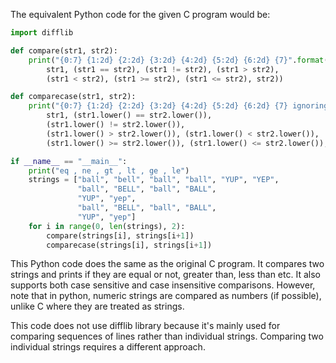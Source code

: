 The equivalent Python code for the given C program would be:

```python
import difflib

def compare(str1, str2):
    print("{0:7} {1:2d} {2:2d} {3:2d} {4:2d} {5:2d} {6:2d} {7}".format(
        str1, (str1 == str2), (str1 != str2), (str1 > str2),
        (str1 < str2), (str1 >= str2), (str1 <= str2), str2))

def comparecase(str1, str2):
    print("{0:7} {1:2d} {2:2d} {3:2d} {4:2d} {5:2d} {6:2d} {7} ignoring case".format(
        str1, (str1.lower() == str2.lower()), 
        (str1.lower() != str2.lower()),
        (str1.lower() > str2.lower()), (str1.lower() < str2.lower()),
        (str1.lower() >= str2.lower()), (str1.lower() <= str2.lower()), str2))

if __name__ == "__main__":
    print("eq , ne , gt , lt , ge , le")
    strings = ["ball", "bell", "ball", "ball", "YUP", "YEP",
               "ball", "BELL", "ball", "BALL", 
               "YUP", "yep", 
               "ball", "BELL", "ball", "BALL", 
               "YUP", "yep"]
    for i in range(0, len(strings), 2):
        compare(strings[i], strings[i+1])
        comparecase(strings[i], strings[i+1])
```

This Python code does the same as the original C program. It compares two strings and prints if they are equal or not, greater than, less than etc. It also supports both case sensitive and case insensitive comparisons. However, note that in python, numeric strings are compared as numbers (if possible), unlike C where they are treated as strings.

This code does not use difflib library because it's mainly used for comparing sequences of lines rather than individual strings. Comparing two individual strings requires a different approach.
